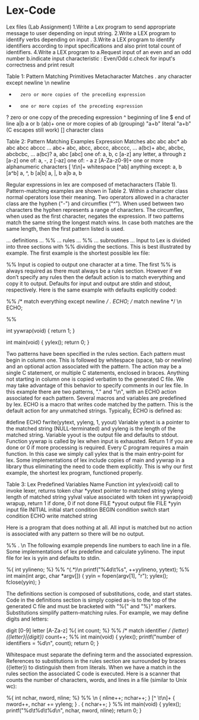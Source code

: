 # Lex-Code
Lex files (Lab Assignment)
1.Write a Lex program to send appropriate message to user depending on input string.
2.Write a LEX program to identify verbs depending on input .
3.Write a LEX program to identify identifiers according to input specifications and also print total count of identifiers.
4.Write a LEX program to 
a.Request input of an even and an odd number
b.indicate input characteristic : Even/Odd
c.check for input's correctness and print result


Table 1: Pattern Matching Primitives
Metacharacter	Matches
.		any character except newline
\n		newline
*		zero or more copies of the preceding expression
+		one or more copies of the preceding expression
?		zero or one copy of the preceding expression
^		beginning of line
$		end of line
a|b		a or b
(ab)+		one or more copies of ab (grouping)
"a+b"		literal "a+b" (C escapes still work)
[]		character class


Table 2: Pattern Matching Examples
Expression	Matches
abc		abc
abc*		ab abc abcc abccc ...
abc+		abc, abcc, abccc, abcccc, ...
a(bc)+		abc, abcbc, abcbcbc, ...
a(bc)?		a, abc
[abc]		one of: a, b, c
[a-z]		any letter, a through z
[a\-z]		one of: a, -, z
[-az]		one of: - a z
[A-Za-z0-9]+	one or more alphanumeric characters
[ \t\n]+		whitespace
[^ab]		anything except: a, b
[a^b]		a, ^, b
[a|b]		a, |, b
a|b		a, b


Regular expressions in lex are composed of metacharacters (Table 1). Pattern-matching examples are shown in Table 2. Within a character class normal operators lose their meaning. Two operators allowed in a character class are the hyphen ("-") and circumflex ("^"). When used between two characters the hyphen represents a range of characters. The circumflex, when used as the first character, negates the expression. If two patterns match the same string the longest match wins. In case both matches are the same length, then the first pattern listed is used.

... definitions ...
%%
... rules ...
%%
... subroutines ...
Input to Lex is divided into three sections with %% dividing the sections. This is best illustrated by example. The first example is the shortest possible lex file:

%%
Input is copied to output one character at a time. The first %% is always required as there must always be a rules section. However if we don’t specify any rules then the default action is to match everything and copy it to output. Defaults for input and output are stdin and stdout, respectively. Here is the same example with defaults explicitly coded:

%%
    /* match everything except newline */
.   ECHO;
    /* match newline */
\n  ECHO;

%%

int yywrap(void) {
    return 1;
}

int main(void) {
    yylex();
    return 0;
}

Two patterns have been specified in the rules section. Each pattern must begin in column one. This is followed by whitespace (space, tab or newline) and an optional action associated with the pattern. The action may be a single C statement, or multiple C statements, enclosed in braces. Anything not starting in column one is copied verbatim to the generated C file. We may take advantage of this behavior to specify comments in our lex file. In this example there are two patterns, "." and "\n", with an ECHO action associated for each pattern. Several macros and variables are predefined by lex. ECHO is a macro that writes code matched by the pattern. This is the default action for any unmatched strings. Typically, ECHO is defined as:

#define ECHO fwrite(yytext, yyleng, 1, yyout)
Variable yytext is a pointer to the matched string (NULL-terminated) and yyleng is the length of the matched string. Variable yyout is the output file and defaults to stdout. Function yywrap is called by lex when input is exhausted. Return 1 if you are done or 0 if more processing is required. Every C program requires a main function. In this case we simply call yylex that is the main entry-point for lex. Some implementations of lex include copies of main and yywrap in a library thus eliminating the need to code them explicitly. This is why our first example, the shortest lex program, functioned properly.

Table 3: Lex Predefined Variables
Name			Function
int yylex(void)		call to invoke lexer, returns token
char *yytext		pointer to matched string
yyleng			length of matched string
yylval			value associated with token
int yywrap(void)		wrapup, return 1 if done, 0 if not done
FILE *yyout		output file
FILE *yyin		input file
INITIAL			initial start condition
BEGIN condition		switch start condition
ECHO			write matched string

Here is a program that does nothing at all. All input is matched but no action is associated with any pattern so there will be no output.

%%
.
\n
The following example prepends line numbers to each line in a file. Some implementations of lex predefine and calculate yylineno. The input file for lex is yyin and defaults to stdin.

%{
    int yylineno;
%}
%%
^(.*)\n    printf("%4d\t%s", ++yylineno, yytext);
%%
int main(int argc, char *argv[]) {
    yyin = fopen(argv[1], "r");
    yylex();
    fclose(yyin);
}

The definitions section is composed of substitutions, code, and start states. Code in the definitions section is simply copied as-is to the top of the generated C file and must be bracketed with "%{" and "%}" markers. Substitutions simplify pattern-matching rules. For example, we may define digits and letters:

digit     [0-9]
letter    [A-Za-z]
%{
    int count;
%}
%%
    /* match identifier */
{letter}({letter}|{digit})*    count++;
%%
int main(void) {
    yylex();
    printf("number of identifiers = %d\n", count);
    return 0;
}

Whitespace must separate the defining term and the associated expression. References to substitutions in the rules section are surrounded by braces ({letter}) to distinguish them from literals. When we have a match in the rules section the associated C code is executed. Here is a scanner that counts the number of characters, words, and lines in a file (similar to Unix wc):

%{
    int nchar, nword, nline;
%}
%%
\n         { nline++; nchar++; }
[^ \t\n]+  { nword++, nchar += yyleng; }
.          { nchar++; }
%%
int main(void) {
    yylex();
    printf("%d\t%d\t%d\n", nchar, nword, nline);
    return 0;
}
